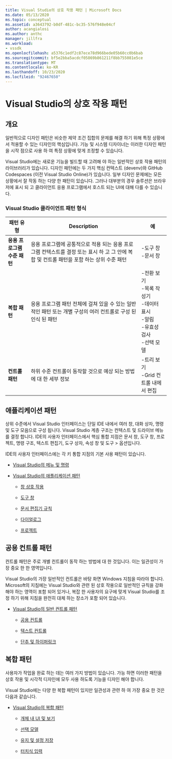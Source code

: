 ```yaml
---
title: Visual Studio의 상호 작용 패턴 | Microsoft Docs
ms.date: 05/13/2020
ms.topic: conceptual
ms.assetid: a3643792-b0df-481c-bc35-576f948e04cf
author: acangialosi
ms.author: anthc
manager: jillfra
ms.workload:
- vssdk
ms.openlocfilehash: a5376c1edf2c87ece78d966bede05b60cc0b6bab
ms.sourcegitcommit: bf5e2bba5acdcf05869b861211f8bb755081e5ce
ms.translationtype: MT
ms.contentlocale: ko-KR
ms.lasthandoff: 10/23/2020
ms.locfileid: "92467650"
---
```

# <a name="interaction-patterns-for-visual-studio"></a>Visual Studio의 상호 작용 패턴
## <a name="overview"></a>개요
 일반적으로 디자인 패턴은 비슷한 제약 조건 집합의 문제를 해결 하기 위해 특정 상황에서 적용할 수 있는 디자인의 핵심입니다. 기능 및 시스템 디자이너는 이러한 디자인 패턴을 시작 점으로 사용 하 여 특정 상황에 맞게 조정할 수 있습니다.

 Visual Studio에는 새로운 기능을 빌드할 때 고려해 야 하는 일반적인 상호 작용 패턴의 라이브러리가 있습니다. 디자인 패턴에는 두 가지 핵심 컨텍스트 (devenv)와 GitHub Codespaces (이전 Visual Studio Online)가 있습니다. 일부 디자인 문제에는 모든 상황에서 잘 작동 하는 다양 한 패턴이 있습니다. 그러나 대부분의 경우 솔루션은 브라우저에 표시 되 고 클라이언트 응용 프로그램에서 호스트 되는 UI에 대해 다를 수 있습니다.

### <a name="visual-studio-client-pattern-types"></a>Visual Studio 클라이언트 패턴 형식

|패턴 유형|Description|예|
|------------------|-----------------|--------------|
|**응용 프로그램 수준 패턴**|응용 프로그램에 공통적으로 적용 되는 응용 프로그램 컨텍스트를 결정 또는 표시 하 고 그 안에 복합 및 컨트롤 패턴을 포함 하는 상위 수준 패턴|-도구 창<br />-문서 창|
|**복합 패턴**|응용 프로그램 패턴 전체에 걸쳐 있을 수 있는 일반적인 패턴 또는 개별 구성의 여러 컨트롤로 구성 된 인식 된 패턴|-전환 보기<br />-목록 작성기<br />-데이터 표시<br />-알림<br />-유효성 검사<br />-선택 모델|
|**컨트롤 패턴**|하위 수준 컨트롤이 동작할 것으로 예상 되는 방법에 대 한 세부 정보|-트리 보기<br />-Grid 컨트롤 내에서 편집|

## <a name="application-patterns"></a>애플리케이션 패턴
 상위 수준에서 Visual Studio 인터페이스는 단일 IDE 내에서 여러 창, 대화 상자, 명령 및 도구 모음으로 구성 됩니다. Visual Studio 계층 구조는 컨텍스트 및 드라이브 메뉴를 결정 합니다. IDE의 사용자 인터페이스에서 핵심 통합 지점은 문서 창, 도구 창, 프로젝트, 명령 구조, 텍스트 편집기, 도구 상자, 속성 창 및 도구 > 옵션입니다.

 IDE의 사용자 인터페이스에는 각 키 통합 지점의 기본 사용 패턴이 있습니다.

- [Visual Studio의 메뉴 및 명령](../../extensibility/ux-guidelines/menus-and-commands-for-visual-studio.md)

- [Visual Studio의 애플리케이션 패턴](../../extensibility/ux-guidelines/application-patterns-for-visual-studio.md)

  - [창 상호 작용](../../extensibility/ux-guidelines/application-patterns-for-visual-studio.md#BKMK_WindowInteractions)

  - [도구 창](../../extensibility/ux-guidelines/application-patterns-for-visual-studio.md#BKMK_ToolWindows)

  - [문서 편집기 규칙](../../extensibility/ux-guidelines/application-patterns-for-visual-studio.md#BKMK_DocumentEditorConventions)

  - [다이얼로그](../../extensibility/ux-guidelines/application-patterns-for-visual-studio.md#BKMK_Dialogs)

  - [프로젝트](../../extensibility/ux-guidelines/application-patterns-for-visual-studio.md#BKMK_Projects)

## <a name="common-control-patterns"></a>공용 컨트롤 패턴
 컨트롤 패턴은 주로 개별 컨트롤이 동작 하는 방법에 대 한 것입니다. 이는 일관성이 가장 중요 한 한 영역입니다.

 Visual Studio의 가장 일반적인 컨트롤은 바탕 화면 Windows 지침을 따라야 합니다. Microsoft의 지침에는 Visual Studio와 관련 된 상호 작용으로 일반적인 규칙을 강화 해야 하는 영역이 포함 되어 있거나, 복잡 한 사용자의 요구에 맞게 Visual Studio를 조정 하기 위해 지침을 완전히 대체 하는 장소가 포함 되어 있습니다.

- [Visual Studio의 일반 컨트롤 패턴](../../extensibility/ux-guidelines/common-control-patterns-for-visual-studio.md)

  - [공용 컨트롤](../../extensibility/ux-guidelines/common-control-patterns-for-visual-studio.md#BKMK_CommonControls)

  - [텍스트 컨트롤](../../extensibility/ux-guidelines/common-control-patterns-for-visual-studio.md#BKMK_TextControls)

  - [단추 및 하이퍼링크](../../extensibility/ux-guidelines/common-control-patterns-for-visual-studio.md#BKMK_ButtonsAndHyperlinks)

## <a name="composite-patterns"></a>복합 패턴
 사용자가 작업을 완료 하는 데는 여러 가지 방법이 있습니다. 가능 하면 이러한 패턴을 상호 작용 및 시각적 디자인에 모두 사용 하도록 기능을 디자인 해야 합니다.

 Visual Studio에는 다양 한 복합 패턴이 있지만 일관성과 관련 하 여 가장 중요 한 것은 다음과 같습니다.

- [Visual Studio의 복합 패턴](../../extensibility/ux-guidelines/composite-patterns-for-visual-studio.md)

  - [개체 내 UI 및 보기](../../extensibility/ux-guidelines/composite-patterns-for-visual-studio.md#BKMK_OnObjectUI)

  - [선택 모델](../../extensibility/ux-guidelines/composite-patterns-for-visual-studio.md#BKMK_SelectionModels)

  - [유지 및 설정 저장](../../extensibility/ux-guidelines/composite-patterns-for-visual-studio.md#BKMK_PersistenceAndSavingSettings)

  - [터치식 입력](../../extensibility/ux-guidelines/composite-patterns-for-visual-studio.md#BKMK_TouchInput)
